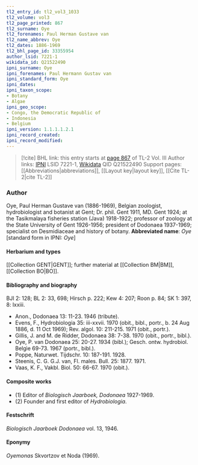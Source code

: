 ```yaml
---
tl2_entry_id: tl2_vol3_1033
tl2_volume: vol3
tl2_page_printed: 867
tl2_surname: Oye
tl2_forenames: Paul Herman Gustave van
tl2_name_abbrev: Oye
tl2_dates: 1886-1969
tl2_bhl_page_id: 33355954
author_lsid: 7221-1
wikidata_id: Q21522490
ipni_surname: Oye
ipni_forenames: Paul Hermann Gustav van
ipni_standard_form: Oye
ipni_dates: 
ipni_taxon_scope: 
- Botany
- Algae
ipni_geo_scope: 
- Congo, the Democratic Republic of
- Indonesia
- Belgium
ipni_version: 1.1.1.1.2.1
ipni_record_created: 
ipni_record_modified:
---
```


> [!cite] BHL link: this entry starts at [page 867](https://www.biodiversitylibrary.org/page/33355954) of TL-2 Vol. III
> Author links: [IPNI](https://www.ipni.org/a/7221-1) LSID 7221-1, [Wikidata](https://www.wikidata.org/wiki/Q21522490) QID Q21522490
> Support pages: [[Abbreviations|abbreviations]], [[Layout key|layout key]], [[Cite TL-2|cite TL-2]]

### Author

Oye, Paul Herman Gustave van (1886-1969), Belgian zoologist, hydrobiologist and botanist at Gent; Dr. phil. Gent 1911, MD. Gent 1924; at the Tasikmalaya fisheries station (Java) 1918-1922; professor of zoology at the State University of Gent 1926-1956; president of Dodonaea 1937-1969; specialist on Desmidiaceae and history of botany. 
**Abbreviated name**: *Oye* \[standard form in IPNI: *Oye*\]

#### Herbarium and types

[[Collection GENT|GENT]]; further material at [[Collection BM|BM]], [[Collection BO|BO]].

#### Bibliography and biography

BJI 2: 128; BL 2: 33, 698; Hirsch p. 222; Kew 4: 207; Roon p. 84; SK 1: 397, 8: lxxiii.
- Anon., Dodonaea 13: 11-23. 1946 (tribute).
- Evens, F., Hydrobiologia 35: iii-xxvii. 1970 (obit., bibl., portr., b. 24 Aug 1886, d. 11 Oct 1969); Rev. algol. 10: 211-215. 1971 (obit., portr.).
- Gillis, J. and M. de Ridder, Dodonaea 38: 7-38. 1970 (obit., portr., bibl.).
- Oye, P. van Dodonaea 25: 20-27. 1934 (bibl.); Gesch. ontw. hydrobiol. Belgìe 69-73. 1967 (portr., bibl.).
- Poppe, Naturwet. Tijdschr. 10: 187-191. 1928.
- Steenis, C. G. G.J. van, Fl. males. Bull. 25: 1877. 1971.
- Vaas, K. F., Vakbl. Biol. 50: 66-67. 1970 (obit.).

#### Composite works

- (1) Editor of *Biologisch Jaarboek, Dodonaea* 1927-1969.
- (2) Founder and first editor of *Hydrobiologia*.

#### Festschrift

*Biologisch Jaarboek Dodonaea* vol. 13, 1946.

#### Eponymy

*Oyemonas* Skvortzov et Noda (1969).

